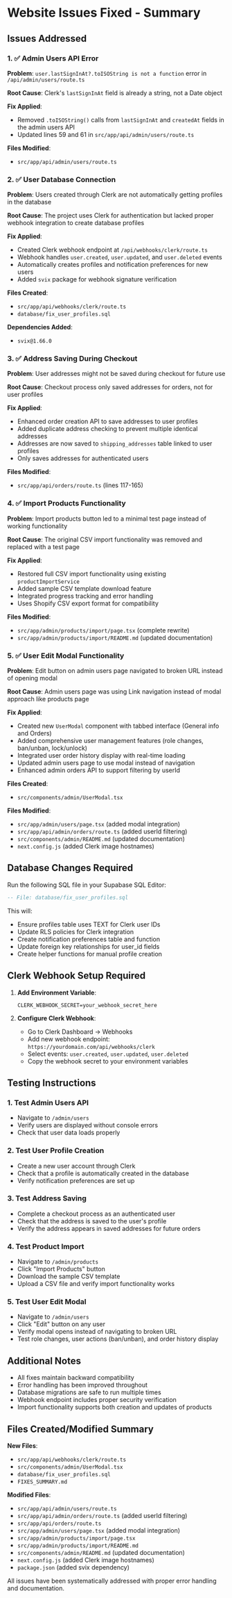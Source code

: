 # Website Issues Fixed - Summary

## Issues Addressed

### 1. ✅ Admin Users API Error
**Problem**: `user.lastSignInAt?.toISOString is not a function` error in `/api/admin/users/route.ts`

**Root Cause**: Clerk's `lastSignInAt` field is already a string, not a Date object

**Fix Applied**:
- Removed `.toISOString()` calls from `lastSignInAt` and `createdAt` fields in the admin users API
- Updated lines 59 and 61 in `src/app/api/admin/users/route.ts`

**Files Modified**:
- `src/app/api/admin/users/route.ts`

### 2. ✅ User Database Connection
**Problem**: Users created through Clerk are not automatically getting profiles in the database

**Root Cause**: The project uses Clerk for authentication but lacked proper webhook integration to create database profiles

**Fix Applied**:
- Created Clerk webhook endpoint at `/api/webhooks/clerk/route.ts`
- Webhook handles `user.created`, `user.updated`, and `user.deleted` events
- Automatically creates profiles and notification preferences for new users
- Added `svix` package for webhook signature verification

**Files Created**:
- `src/app/api/webhooks/clerk/route.ts`
- `database/fix_user_profiles.sql`

**Dependencies Added**:
- `svix@1.66.0`

### 3. ✅ Address Saving During Checkout
**Problem**: User addresses might not be saved during checkout for future use

**Root Cause**: Checkout process only saved addresses for orders, not for user profiles

**Fix Applied**:
- Enhanced order creation API to save addresses to user profiles
- Added duplicate address checking to prevent multiple identical addresses
- Addresses are now saved to `shipping_addresses` table linked to user profiles
- Only saves addresses for authenticated users

**Files Modified**:
- `src/app/api/orders/route.ts` (lines 117-165)

### 4. ✅ Import Products Functionality
**Problem**: Import products button led to a minimal test page instead of working functionality

**Root Cause**: The original CSV import functionality was removed and replaced with a test page

**Fix Applied**:
- Restored full CSV import functionality using existing `productImportService`
- Added sample CSV template download feature
- Integrated progress tracking and error handling
- Uses Shopify CSV export format for compatibility

**Files Modified**:
- `src/app/admin/products/import/page.tsx` (complete rewrite)
- `src/app/admin/products/import/README.md` (updated documentation)

### 5. ✅ User Edit Modal Functionality
**Problem**: Edit button on admin users page navigated to broken URL instead of opening modal

**Root Cause**: Admin users page was using Link navigation instead of modal approach like products page

**Fix Applied**:
- Created new `UserModal` component with tabbed interface (General info and Orders)
- Added comprehensive user management features (role changes, ban/unban, lock/unlock)
- Integrated user order history display with real-time loading
- Updated admin users page to use modal instead of navigation
- Enhanced admin orders API to support filtering by userId

**Files Created**:
- `src/components/admin/UserModal.tsx`

**Files Modified**:
- `src/app/admin/users/page.tsx` (added modal integration)
- `src/app/api/admin/orders/route.ts` (added userId filtering)
- `src/components/admin/README.md` (updated documentation)
- `next.config.js` (added Clerk image hostnames)

## Database Changes Required

Run the following SQL file in your Supabase SQL Editor:
```sql
-- File: database/fix_user_profiles.sql
```

This will:
- Ensure profiles table uses TEXT for Clerk user IDs
- Update RLS policies for Clerk integration
- Create notification preferences table and function
- Update foreign key relationships for user_id fields
- Create helper functions for manual profile creation

## Clerk Webhook Setup Required

1. **Add Environment Variable**:
   ```env
   CLERK_WEBHOOK_SECRET=your_webhook_secret_here
   ```

2. **Configure Clerk Webhook**:
   - Go to Clerk Dashboard → Webhooks
   - Add new webhook endpoint: `https://yourdomain.com/api/webhooks/clerk`
   - Select events: `user.created`, `user.updated`, `user.deleted`
   - Copy the webhook secret to your environment variables

## Testing Instructions

### 1. Test Admin Users API
- Navigate to `/admin/users`
- Verify users are displayed without console errors
- Check that user data loads properly

### 2. Test User Profile Creation
- Create a new user account through Clerk
- Check that a profile is automatically created in the database
- Verify notification preferences are set up

### 3. Test Address Saving
- Complete a checkout process as an authenticated user
- Check that the address is saved to the user's profile
- Verify the address appears in saved addresses for future orders

### 4. Test Product Import
- Navigate to `/admin/products`
- Click "Import Products" button
- Download the sample CSV template
- Upload a CSV file and verify import functionality works

### 5. Test User Edit Modal
- Navigate to `/admin/users`
- Click "Edit" button on any user
- Verify modal opens instead of navigating to broken URL
- Test role changes, user actions (ban/unban), and order history display

## Additional Notes

- All fixes maintain backward compatibility
- Error handling has been improved throughout
- Database migrations are safe to run multiple times
- Webhook endpoint includes proper security verification
- Import functionality supports both creation and updates of products

## Files Created/Modified Summary

**New Files**:
- `src/app/api/webhooks/clerk/route.ts`
- `src/components/admin/UserModal.tsx`
- `database/fix_user_profiles.sql`
- `FIXES_SUMMARY.md`

**Modified Files**:
- `src/app/api/admin/users/route.ts`
- `src/app/api/admin/orders/route.ts` (added userId filtering)
- `src/app/api/orders/route.ts`
- `src/app/admin/users/page.tsx` (added modal integration)
- `src/app/admin/products/import/page.tsx`
- `src/app/admin/products/import/README.md`
- `src/components/admin/README.md` (updated documentation)
- `next.config.js` (added Clerk image hostnames)
- `package.json` (added svix dependency)

All issues have been systematically addressed with proper error handling and documentation.
